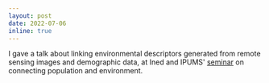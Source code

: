 ```yaml
---
layout: post
date: 2022-07-06 
inline: true
---
```


I gave a talk about linking environmental descriptors generated from remote sensing images and demographic data, at Ined and IPUMS' [seminar](https://popenv.site.ined.fr/fr/colloques/population-environment-health-connecting-pixels/) on connecting population and environment.



